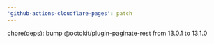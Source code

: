 ```yaml
---
'github-actions-cloudflare-pages': patch
---
```


chore(deps): bump @octokit/plugin-paginate-rest from 13.0.1 to 13.1.0

